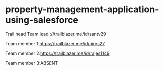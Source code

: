 # property-management-application-using-salesforce
Trail head 
Team lead ://trailblazer.me/id/santv29

Team member 1:https://trailblazer.me/id/niros27

Team member 2:https://trailblazer.me/id/rajes1149

Team member 3:ABSENT 
